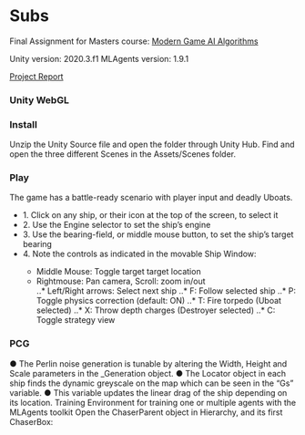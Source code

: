 # Subs

Final Assignment for Masters course: [Modern Game AI Algorithms](https://studiegids.universiteitleiden.nl/courses/98799/modern-game-ai-algorithms)

Unity version: 2020.3.f1
MLAgents version: 1.9.1

[Project Report](https://drive.google.com/file/d/1ayQ4Lkly29q4ofP5zjz57u9UhYBNetSD/view?usp=sharing)

### Unity WebGL



### Install
Unzip the Unity Source file and open the folder through Unity Hub.
Find and open the three different Scenes in the Assets/Scenes folder.


### Play
The game has a battle-ready scenario with player input and deadly Uboats.
<ul>
 <li>1. Click on any ship, or their icon at the top of the screen, to select it</li>
 <li>2. Use the Engine selector to set the ship’s engine</li>
 <li>3. Use the bearing-field, or middle mouse button, to set the ship’s target bearing</li>
 <li>4. Note the controls as indicated in the movable Ship Window:</li>
  <ul>
 <li>Middle Mouse: Toggle target target location</li>
<li> Rightmouse: Pan camera, Scroll: zoom in/out</li>
..* Left/Right arrows: Select next ship
..* F: Follow selected ship
..* P: Toggle physics correction (default: ON)
..* T: Fire torpedo (Uboat selected)
..* X: Throw depth charges (Destroyer selected)
..* C: Toggle strategy view
  </ul>
 </ul>
 
### PCG

● The Perlin noise generation is tunable by altering the Width, Height and Scale
parameters in the _Generation object.
● The Locator object in each ship finds the dynamic greyscale on the map which can
be seen in the “Gs” variable.
● This variable updates the linear drag of the ship depending on its location.
Training
Environment for training one or multiple agents with the MLAgents toolkit
Open the ChaserParent object in Hierarchy, and its first ChaserBox:
